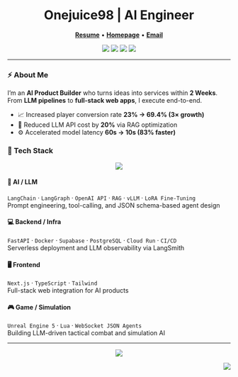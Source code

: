 <h1 align="center"> Onejuice98 | AI Engineer </h1>

<p align="center">
  <a href="https://hololok.vercel.app/resume"><b>Resume</b></a> •
  <a href="https://hololok.vercel.app"><b>Homepage</b></a> •
  <a href="mailto:ojuice9890@gmail.com"><b>Email</b></a>
</p>

<p align="center">
  <img src="https://img.shields.io/badge/AI%20Engineer-111111?style=for-the-badge&logo=OpenAI&logoColor=white" />
  <img src="https://img.shields.io/badge/Full%20Stack-0A66C2?style=for-the-badge&logo=typescript&logoColor=white" />
  <img src="https://img.shields.io/badge/Product%20Builder-FF6B00?style=for-the-badge&logo=vercel&logoColor=white" />
  <img src="https://img.shields.io/badge/Game%20AI-9146FF?style=for-the-badge&logo=unrealengine&logoColor=white" />
</p>

---

### ⚡ About Me

I’m an **AI Product Builder** who turns ideas into services within **2 Weeks**.  
From **LLM pipelines** to **full-stack web apps**, I execute end-to-end.

- 📈 Increased player conversion rate **23% → 69.4% (3× growth)**  
- 💸 Reduced LLM API cost by **20%** via RAG optimization  
- ⚙️ Accelerated model latency **60s → 10s (83% faster)**  

### 🧰 Tech Stack

<p align="center">
  <img src="https://skillicons.dev/icons?i=python,fastapi,typescript,nextjs,tailwind,vercel,git,docker,gcp,pytorch,postgresql,supabase,unrealengine,lua&theme=dark" />
</p>

#### 🧠 AI / LLM
`LangChain` · `LangGraph` · `OpenAI API` · `RAG` · `vLLM` · `LoRA Fine-Tuning`  
Prompt engineering, tool-calling, and JSON schema-based agent design  

#### 💻 Backend / Infra
`FastAPI` · `Docker` · `Supabase` · `PostgreSQL` · `Cloud Run` · `CI/CD`  
Serverless deployment and LLM observability via LangSmith  

#### 🖥️ Frontend
`Next.js` · `TypeScript` · `Tailwind` <br/>
Full-stack web integration for AI products  

#### 🎮 Game / Simulation
`Unreal Engine 5` · `Lua` · `WebSocket JSON Agents`  
Building LLM-driven tactical combat and simulation AI  

---

<p align="center">
  <a href="https://hololok.vercel.app/resume"><img src="https://img.shields.io/badge/View%20Resume-18181B?style=for-the-badge&logo=vercel&logoColor=white" /></a>
</p>

<p align="right">
 <img src="https://visitor-badge.laobi.icu/badge?page_id=onejuice98.onejuice98&left_text=Visitors" />
</p>

